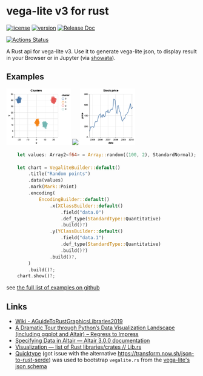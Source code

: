 # vega-lite v3 for rust

[![license](https://img.shields.io/crates/l/vega_lite_3.svg)](https://spdx.org/licenses/Apache-2.0.html)
[![version](https://img.shields.io/crates/v/vega_lite_3.svg)](https://crates.io/crates/vega_lite_3)
[![Release Doc](https://docs.rs/vega_lite_3/badge.svg)](https://docs.rs/vega_lite_3)

[![Actions Status](https://github.com/davidB/vega_lite_3.rs/workflows/ci-flow/badge.svg)](https://github.com/davidB/vega_lite_3.rs/actions)

A Rust api for vega-lite v3. Use it to generate vega-lite json, to display result in your Browser or in Jupyter (via [showata](https://crates.io/crates/showata)).

## Examples

[<img src="https://raw.githubusercontent.com/davidB/vega_lite_3.rs/master/examples/res/screens/scatterplot.png" height="150px">](https://github.com/davidB/vega_lite_3.rs/blob/master/examples/scatterplot.rs)
[<img src="https://raw.githubusercontent.com/davidB/vega_lite_3.rs/master/examples/res/screens/stacked_bar_chart.png" height="150px">](https://github.com/davidB/vega_lite_3.rs/blob/master/examples/stacked_bar_chart.rs)
[<img src="https://raw.githubusercontent.com/davidB/vega_lite_3.rs/master/examples/res/screens/stock_graph.png" height="150px">](https://github.com/davidB/vega_lite_3.rs/blob/master/examples/stock_graph.rs)

```rust
    let values: Array2<f64> = Array::random((100, 2), StandardNormal);

    let chart = VegaliteBuilder::default()
        .title("Random points")
        .data(values)
        .mark(Mark::Point)
        .encoding(
            EncodingBuilder::default()
                .x(XClassBuilder::default()
                    .field("data.0")
                    .def_type(StandardType::Quantitative)
                    .build()?)
                .y(YClassBuilder::default()
                    .field("data.1")
                    .def_type(StandardType::Quantitative)
                    .build()?)
                .build()?,
        )
        .build()?;
    chart.show()?;
```

see [the full list of examples on github](https://github.com/davidB/vega_lite_3.rs/blob/master/examples/)

## Links

- [Wiki - AGuideToRustGraphicsLibraries2019](https://wiki.alopex.li/AGuideToRustGraphicsLibraries2019)
- [A Dramatic Tour through Python’s Data Visualization Landscape (including ggplot and Altair) – Regress to Impress](https://dsaber.com/2016/10/02/a-dramatic-tour-through-pythons-data-visualization-landscape-including-ggplot-and-altair/)
- [Specifying Data in Altair — Altair 3.0.0 documentation](https://altair-viz.github.io/user_guide/data.html#long-form-vs-wide-form-data)
- [Visualization — list of Rust libraries/crates // Lib.rs](https://lib.rs/visualization)
- [Quicktype](https://quicktype.io/) (got issue with the alternative https://transform.now.sh/json-to-rust-serde) was used to bootstrap `vegalite.rs` from the [vega-lite's json schema](https://vega.github.io/schema/vega-lite/v3.json)
